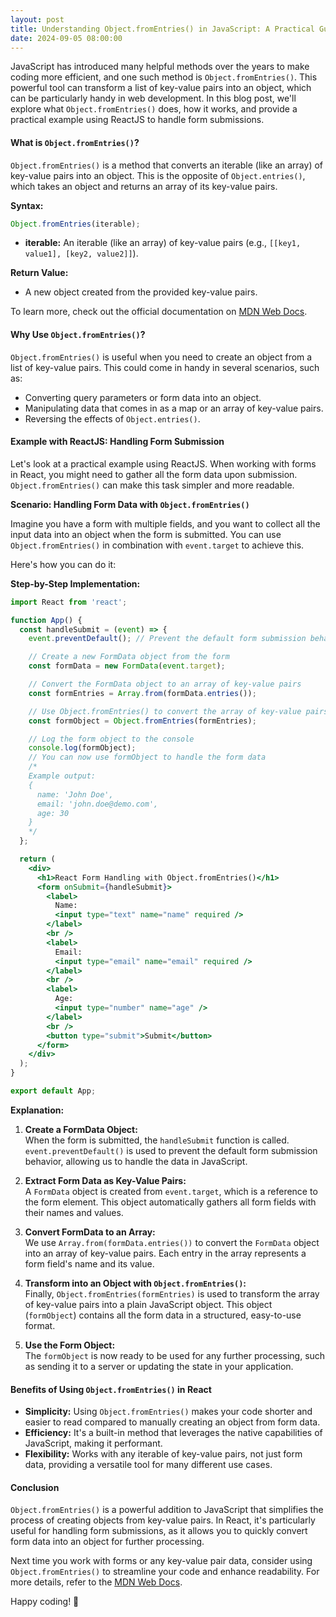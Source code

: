 ```yaml
---
layout: post
title: Understanding Object.fromEntries() in JavaScript: A Practical Guide with React
date: 2024-09-05 08:00:00
---
```


JavaScript has introduced many helpful methods over the years to make coding more efficient, and one such method is `Object.fromEntries()`. This powerful tool can transform a list of key-value pairs into an object, which can be particularly handy in web development. In this blog post, we'll explore what `Object.fromEntries()` does, how it works, and provide a practical example using ReactJS to handle form submissions.

#### What is `Object.fromEntries()`?

`Object.fromEntries()` is a method that converts an iterable (like an array) of key-value pairs into an object. This is the opposite of `Object.entries()`, which takes an object and returns an array of its key-value pairs.

**Syntax:**

```javascript
Object.fromEntries(iterable);
```

- **iterable:** An iterable (like an array) of key-value pairs (e.g., `[[key1, value1], [key2, value2]]`).

**Return Value:**

- A new object created from the provided key-value pairs.

To learn more, check out the official documentation on [MDN Web Docs](https://developer.mozilla.org/en-US/docs/Web/JavaScript/Reference/Global_Objects/Object/fromEntries).

#### Why Use `Object.fromEntries()`?

`Object.fromEntries()` is useful when you need to create an object from a list of key-value pairs. This could come in handy in several scenarios, such as:

- Converting query parameters or form data into an object.
- Manipulating data that comes in as a map or an array of key-value pairs.
- Reversing the effects of `Object.entries()`.

#### Example with ReactJS: Handling Form Submission

Let's look at a practical example using ReactJS. When working with forms in React, you might need to gather all the form data upon submission. `Object.fromEntries()` can make this task simpler and more readable.

**Scenario: Handling Form Data with `Object.fromEntries()`**

Imagine you have a form with multiple fields, and you want to collect all the input data into an object when the form is submitted. You can use `Object.fromEntries()` in combination with `event.target` to achieve this.

Here's how you can do it:

**Step-by-Step Implementation:**

```jsx
import React from 'react';

function App() {
  const handleSubmit = (event) => {
    event.preventDefault(); // Prevent the default form submission behavior

    // Create a new FormData object from the form
    const formData = new FormData(event.target);

    // Convert the FormData object to an array of key-value pairs
    const formEntries = Array.from(formData.entries());

    // Use Object.fromEntries() to convert the array of key-value pairs into an object
    const formObject = Object.fromEntries(formEntries);

    // Log the form object to the console
    console.log(formObject);
    // You can now use formObject to handle the form data
    /*
    Example output:
    {
      name: 'John Doe',
      email: 'john.doe@demo.com',
      age: 30
    }
    */
  };

  return (
    <div>
      <h1>React Form Handling with Object.fromEntries()</h1>
      <form onSubmit={handleSubmit}>
        <label>
          Name:
          <input type="text" name="name" required />
        </label>
        <br />
        <label>
          Email:
          <input type="email" name="email" required />
        </label>
        <br />
        <label>
          Age:
          <input type="number" name="age" />
        </label>
        <br />
        <button type="submit">Submit</button>
      </form>
    </div>
  );
}

export default App;
```

**Explanation:**

1. **Create a FormData Object:**  
   When the form is submitted, the `handleSubmit` function is called. `event.preventDefault()` is used to prevent the default form submission behavior, allowing us to handle the data in JavaScript.

2. **Extract Form Data as Key-Value Pairs:**  
   A `FormData` object is created from `event.target`, which is a reference to the form element. This object automatically gathers all form fields with their names and values.

3. **Convert FormData to an Array:**  
   We use `Array.from(formData.entries())` to convert the `FormData` object into an array of key-value pairs. Each entry in the array represents a form field's name and its value.

4. **Transform into an Object with `Object.fromEntries()`:**  
   Finally, `Object.fromEntries(formEntries)` is used to transform the array of key-value pairs into a plain JavaScript object. This object (`formObject`) contains all the form data in a structured, easy-to-use format.

5. **Use the Form Object:**  
   The `formObject` is now ready to be used for any further processing, such as sending it to a server or updating the state in your application.

#### Benefits of Using `Object.fromEntries()` in React

- **Simplicity:** Using `Object.fromEntries()` makes your code shorter and easier to read compared to manually creating an object from form data.
- **Efficiency:** It's a built-in method that leverages the native capabilities of JavaScript, making it performant.
- **Flexibility:** Works with any iterable of key-value pairs, not just form data, providing a versatile tool for many different use cases.

#### Conclusion

`Object.fromEntries()` is a powerful addition to JavaScript that simplifies the process of creating objects from key-value pairs. In React, it's particularly useful for handling form submissions, as it allows you to quickly convert form data into an object for further processing.

Next time you work with forms or any key-value pair data, consider using `Object.fromEntries()` to streamline your code and enhance readability. For more details, refer to the [MDN Web Docs](https://developer.mozilla.org/en-US/docs/Web/JavaScript/Reference/Global_Objects/Object/fromEntries).

Happy coding! 🎉

